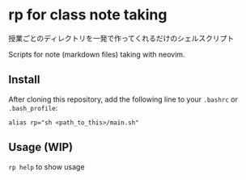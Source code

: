 # rp for class note taking

授業ごとのディレクトリを一発で作ってくれるだけのシェルスクリプト

Scripts for note (markdown files) taking with neovim.

## Install

After cloning this repository, add the following line to your `.bashrc` or `.bash_profile`:

```
alias rp="sh <path_to_this>/main.sh"
```

## Usage (WIP)

`rp help` to show usage


